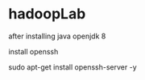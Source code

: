# hadoopLab


after installing java openjdk 8 

install openssh 

sudo apt-get install openssh-server -y  


 
